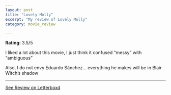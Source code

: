 ```yaml
---
layout: post
title: "Lovely Molly"
excerpt: "My review of Lovely Molly"
category: movie_review

---
```


**Rating:** 3.5/5

I liked a lot about this movie, I just think it confused “messy” with “ambiguous”

Also, I do not envy Eduardo Sánchez... everything he makes will be in Blair Witch’s shadow

<hr>

[See Review on Letterboxd](https://boxd.it/1oo82L)
